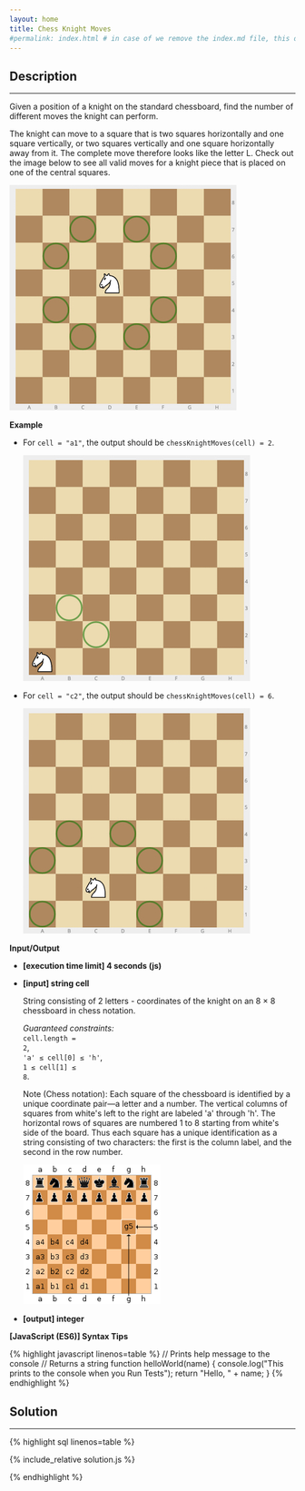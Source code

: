 ```yaml
---
layout: home
title: Chess Knight Moves
#permalink: index.html # in case of we remove the index.md file, this doc will be the index page
---
```


<div class="row">
<div class="columnStmt" markdown="1">

## Description

---

Given a position of a knight on the standard chessboard, find the number of different moves the knight can perform.

The knight can move to a square that is two squares horizontally and one square vertically, or two squares vertically and one square horizontally away from it. The complete move therefore looks like the letter L. Check out the image below to see all valid moves for a knight piece that is placed on one of the central squares.

![](./images/example.jpg)

**Example**

- For <code>cell = "a1"</code>, the output should be
  <code>chessKnightMoves(cell) = 2</code>.

  ![](./images/ex1.jpg)

- For <code>cell = "c2"</code>, the output should be
  <code>chessKnightMoves(cell) = 6</code>.

  ![](./images/ex2.jpg)

**Input/Output**

- **[execution time limit] 4 seconds (js)**

- **[input] string cell**

  String consisting of 2 letters - coordinates of the knight on an 8 × 8 chessboard in chess notation.<br>

  _Guaranteed constraints:_<br>
  <code>cell.length = 2</code>,<br>
  <code>'a' ≤ cell[0] ≤ 'h'</code>,<br>
  <code>1 ≤ cell[1] ≤ 8</code>.

  Note (Chess notation): Each square of the chessboard is identified by a unique coordinate pair—a letter and a number. The vertical columns of squares from white's left to the right are labeled 'a' through 'h'. The horizontal rows of squares are numbered 1 to 8 starting from white's side of the board. Thus each square has a unique identification as a string consisting of two characters: the first is the column label, and the second in the row number.

  ![](./images/note.png)

* **[output] integer**

**[JavaScript (ES6)] Syntax Tips**

{% highlight javascript linenos=table %}
// Prints help message to the console
// Returns a string
function helloWorld(name) {
console.log("This prints to the console when you Run Tests");
return "Hello, " + name;
}
{% endhighlight %}

</div>
<div class="columnSol" markdown="1">

## Solution

---

{% highlight sql linenos=table %}

{% include_relative solution.js %}

{% endhighlight %}

</div>
</div>
